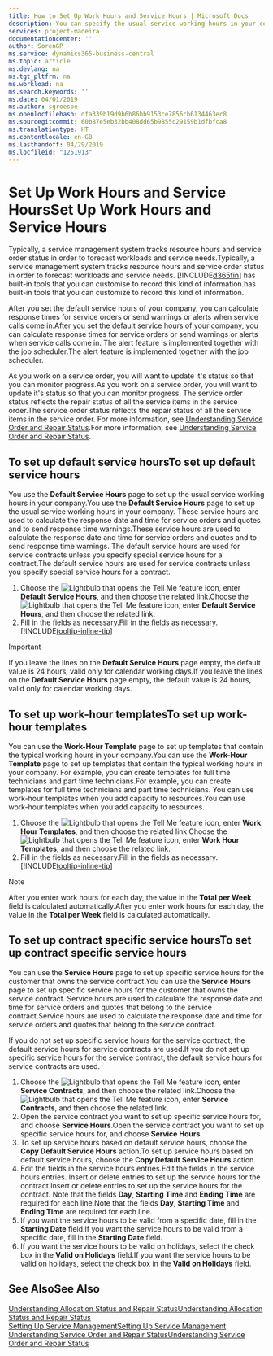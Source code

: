 ```yaml
---
title: How to Set Up Work Hours and Service Hours | Microsoft Docs
description: You can specify the usual service working hours in your company. These service hours are used to calculate the response date and time for service orders and quotes, and to send response time warnings.
services: project-madeira
documentationcenter: ''
author: SorenGP
ms.service: dynamics365-business-central
ms.topic: article
ms.devlang: na
ms.tgt_pltfrm: na
ms.workload: na
ms.search.keywords: ''
ms.date: 04/01/2019
ms.author: sgroespe
ms.openlocfilehash: dfa339b19d9b6b86bb9153ce7856cb6134463ec8
ms.sourcegitcommit: 60b87e5eb32bb408dd65b9855c29159b1dfbfca8
ms.translationtype: HT
ms.contentlocale: en-GB
ms.lasthandoff: 04/29/2019
ms.locfileid: "1251913"
---
```

# <a name="set-up-work-hours-and-service-hours"></a><span data-ttu-id="c3019-104">Set Up Work Hours and Service Hours</span><span class="sxs-lookup"><span data-stu-id="c3019-104">Set Up Work Hours and Service Hours</span></span>
<span data-ttu-id="c3019-105">Typically, a service management system tracks resource hours and service order status in order to forecast workloads and service needs.</span><span class="sxs-lookup"><span data-stu-id="c3019-105">Typically, a service management system tracks resource hours and service order status in order to forecast workloads and service needs.</span></span> [!INCLUDE[d365fin](includes/d365fin_md.md)] <span data-ttu-id="c3019-106">has built-in tools that you can customise to record this kind of information.</span><span class="sxs-lookup"><span data-stu-id="c3019-106">has built-in tools that you can customize to record this kind of information.</span></span>  
  
<span data-ttu-id="c3019-107">After you set the default service hours of your company, you can calculate response times for service orders or send warnings or alerts when service calls come in.</span><span class="sxs-lookup"><span data-stu-id="c3019-107">After you set the default service hours of your company, you can calculate response times for service orders or send warnings or alerts when service calls come in.</span></span> <span data-ttu-id="c3019-108">The alert feature is implemented together with the job scheduler.</span><span class="sxs-lookup"><span data-stu-id="c3019-108">The alert feature is implemented together with the job scheduler.</span></span>   
  
<span data-ttu-id="c3019-109">As you work on a service order, you will want to update it's status so that you can monitor progress.</span><span class="sxs-lookup"><span data-stu-id="c3019-109">As you work on a service order, you will want to update it's status so that you can monitor progress.</span></span> <span data-ttu-id="c3019-110">The service order status reflects the repair status of all the service items in the service order.</span><span class="sxs-lookup"><span data-stu-id="c3019-110">The service order status reflects the repair status of all the service items in the service order.</span></span> <span data-ttu-id="c3019-111">For more information, see [Understanding Service Order and Repair Status](service-order-repair-status.md).</span><span class="sxs-lookup"><span data-stu-id="c3019-111">For more information, see [Understanding Service Order and Repair Status](service-order-repair-status.md).</span></span> 

## <a name="to-set-up-default-service-hours"></a><span data-ttu-id="c3019-112">To set up default service hours</span><span class="sxs-lookup"><span data-stu-id="c3019-112">To set up default service hours</span></span>  
<span data-ttu-id="c3019-113">You use the **Default Service Hours** page to set up the usual service working hours in your company.</span><span class="sxs-lookup"><span data-stu-id="c3019-113">You use the **Default Service Hours** page to set up the usual service working hours in your company.</span></span> <span data-ttu-id="c3019-114">These service hours are used to calculate the response date and time for service orders and quotes and to send response time warnings.</span><span class="sxs-lookup"><span data-stu-id="c3019-114">These service hours are used to calculate the response date and time for service orders and quotes and to send response time warnings.</span></span> <span data-ttu-id="c3019-115">The default service hours are used for service contracts unless you specify special service hours for a contract.</span><span class="sxs-lookup"><span data-stu-id="c3019-115">The default service hours are used for service contracts unless you specify special service hours for a contract.</span></span>  
  
1. <span data-ttu-id="c3019-116">Choose the ![Lightbulb that opens the Tell Me feature](media/ui-search/search_small.png "Tell me what you want to do") icon, enter **Default Service Hours**, and then choose the related link.</span><span class="sxs-lookup"><span data-stu-id="c3019-116">Choose the ![Lightbulb that opens the Tell Me feature](media/ui-search/search_small.png "Tell me what you want to do") icon, enter **Default Service Hours**, and then choose the related link.</span></span>  
2. <span data-ttu-id="c3019-117">Fill in the fields as necessary.</span><span class="sxs-lookup"><span data-stu-id="c3019-117">Fill in the fields as necessary.</span></span> [!INCLUDE[tooltip-inline-tip](includes/tooltip-inline-tip_md.md)]  
  
> [!IMPORTANT]  
>  <span data-ttu-id="c3019-118">If you leave the lines on the **Default Service Hours** page empty, the default value is 24 hours, valid only for calendar working days.</span><span class="sxs-lookup"><span data-stu-id="c3019-118">If you leave the lines on the **Default Service Hours** page empty, the default value is 24 hours, valid only for calendar working days.</span></span>  
  
## <a name="to-set-up-work-hour-templates"></a><span data-ttu-id="c3019-119">To set up work-hour templates</span><span class="sxs-lookup"><span data-stu-id="c3019-119">To set up work-hour templates</span></span>
<span data-ttu-id="c3019-120">You can use the **Work-Hour Template** page to set up templates that contain the typical working hours in your company.</span><span class="sxs-lookup"><span data-stu-id="c3019-120">You can use the **Work-Hour Template** page to set up templates that contain the typical working hours in your company.</span></span> <span data-ttu-id="c3019-121">For example, you can create templates for full time technicians and part time technicians.</span><span class="sxs-lookup"><span data-stu-id="c3019-121">For example, you can create templates for full time technicians and part time technicians.</span></span> <span data-ttu-id="c3019-122">You can use work-hour templates when you add capacity to resources.</span><span class="sxs-lookup"><span data-stu-id="c3019-122">You can use work-hour templates when you add capacity to resources.</span></span>  
  
1. <span data-ttu-id="c3019-123">Choose the ![Lightbulb that opens the Tell Me feature](media/ui-search/search_small.png "Tell me what you want to do") icon, enter **Work Hour Templates**, and then choose the related link.</span><span class="sxs-lookup"><span data-stu-id="c3019-123">Choose the ![Lightbulb that opens the Tell Me feature](media/ui-search/search_small.png "Tell me what you want to do") icon, enter **Work Hour Templates**, and then choose the related link.</span></span>  
2. <span data-ttu-id="c3019-124">Fill in the fields as necessary.</span><span class="sxs-lookup"><span data-stu-id="c3019-124">Fill in the fields as necessary.</span></span> [!INCLUDE[tooltip-inline-tip](includes/tooltip-inline-tip_md.md)]  
  
> [!Note]
> <span data-ttu-id="c3019-125">After you enter work hours for each day, the value in the **Total per Week** field is calculated automatically.</span><span class="sxs-lookup"><span data-stu-id="c3019-125">After you enter work hours for each day, the value in the **Total per Week** field is calculated automatically.</span></span>  

## <a name="to-set-up-contract-specific-service-hours"></a><span data-ttu-id="c3019-126">To set up contract specific service hours</span><span class="sxs-lookup"><span data-stu-id="c3019-126">To set up contract specific service hours</span></span>  
<span data-ttu-id="c3019-127">You can use the **Service Hours** page to set up specific service hours for the customer that owns the service contract.</span><span class="sxs-lookup"><span data-stu-id="c3019-127">You can use the **Service Hours** page to set up specific service hours for the customer that owns the service contract.</span></span> <span data-ttu-id="c3019-128">Service hours are used to calculate the response date and time for service orders and quotes that belong to the service contract.</span><span class="sxs-lookup"><span data-stu-id="c3019-128">Service hours are used to calculate the response date and time for service orders and quotes that belong to the service contract.</span></span>  
  
<span data-ttu-id="c3019-129">If you do not set up specific service hours for the service contract, the default service hours for service contracts are used.</span><span class="sxs-lookup"><span data-stu-id="c3019-129">If you do not set up specific service hours for the service contract, the default service hours for service contracts are used.</span></span>  
  
1. <span data-ttu-id="c3019-130">Choose the ![Lightbulb that opens the Tell Me feature](media/ui-search/search_small.png "Tell me what you want to do") icon, enter **Service Contracts**, and then choose the related link.</span><span class="sxs-lookup"><span data-stu-id="c3019-130">Choose the ![Lightbulb that opens the Tell Me feature](media/ui-search/search_small.png "Tell me what you want to do") icon, enter **Service Contracts**, and then choose the related link.</span></span>  
2. <span data-ttu-id="c3019-131">Open the service contract you want to set up specific service hours for, and choose **Service Hours**.</span><span class="sxs-lookup"><span data-stu-id="c3019-131">Open the service contract you want to set up specific service hours for, and choose **Service Hours**.</span></span>  
4. <span data-ttu-id="c3019-132">To set up service hours based on default service hours, choose the **Copy Default Service Hours** action.</span><span class="sxs-lookup"><span data-stu-id="c3019-132">To set up service hours based on default service hours, choose the **Copy Default Service Hours** action.</span></span>  
5. <span data-ttu-id="c3019-133">Edit the fields in the service hours entries.</span><span class="sxs-lookup"><span data-stu-id="c3019-133">Edit the fields in the service hours entries.</span></span> <span data-ttu-id="c3019-134">Insert or delete entries to set up the service hours for the contract.</span><span class="sxs-lookup"><span data-stu-id="c3019-134">Insert or delete entries to set up the service hours for the contract.</span></span> <span data-ttu-id="c3019-135">Note that the fields **Day**, **Starting Time** and **Ending Time** are required for each line.</span><span class="sxs-lookup"><span data-stu-id="c3019-135">Note that the fields **Day**, **Starting Time** and **Ending Time** are required for each line.</span></span>  
6. <span data-ttu-id="c3019-136">If you want the service hours to be valid from a specific date, fill in the **Starting Date** field.</span><span class="sxs-lookup"><span data-stu-id="c3019-136">If you want the service hours to be valid from a specific date, fill in the **Starting Date** field.</span></span>  
7. <span data-ttu-id="c3019-137">If you want the service hours to be valid on holidays, select the check box in the **Valid on Holidays** field.</span><span class="sxs-lookup"><span data-stu-id="c3019-137">If you want the service hours to be valid on holidays, select the check box in the **Valid on Holidays** field.</span></span>  

## <a name="see-also"></a><span data-ttu-id="c3019-138">See Also</span><span class="sxs-lookup"><span data-stu-id="c3019-138">See Also</span></span>  
[<span data-ttu-id="c3019-139">Understanding Allocation Status and Repair Status</span><span class="sxs-lookup"><span data-stu-id="c3019-139">Understanding Allocation Status and Repair Status</span></span>](service-allocation-status-and-repair-status.md)  
[<span data-ttu-id="c3019-140">Setting Up Service Management</span><span class="sxs-lookup"><span data-stu-id="c3019-140">Setting Up Service Management</span></span>](service-setup-service.md)  
[<span data-ttu-id="c3019-141">Understanding Service Order and Repair Status</span><span class="sxs-lookup"><span data-stu-id="c3019-141">Understanding Service Order and Repair Status</span></span>](service-order-repair-status.md)  
